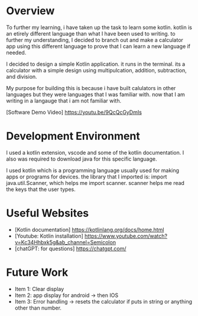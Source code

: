 # Overview

To further my learning, i have taken up the task to learn some kotlin. kotlin is an etirely different language than what I have been used to writing. to further my understanding, I decided to branch out and make a calculator app using this different language to prove that I can learn a new language if needed.

I decided to design a simple Kotlin application. it runs in the terminal. its a calculator with a simple design using multipulcation, addition, subtraction, and division.

My purpose for building this is because i have built calulators in other languages but they were languages that I was familiar with. now that I am writing in a langauge that i am not familiar with. 

[Software Demo Video] https://youtu.be/9QcQcGyDmIs 

# Development Environment

I used a kotlin extension, vscode and some of the kotlin documentation. I also was required to download java for this specific language.

I used kotlin which is a programming language usually used for making apps or programs for devices. the library that I imported is: import java.util.Scanner, which helps me import scanner. scanner helps me read the keys that the user types.

# Useful Websites

- [Kotlin documentation] https://kotlinlang.org/docs/home.html
- [Youtube: Kotlin installation] https://www.youtube.com/watch?v=Kc34Hhbxk5g&ab_channel=Semicolon
- [chatGPT: for questions] https://chatgpt.com/

# Future Work

- Item 1: Clear display
- Item 2: app display for android -> then IOS
- Item 3: Error handling -> resets the calculator if puts in string or anything other than number.